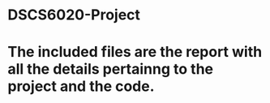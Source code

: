 # DSCS6020-Project
# The included files are the report with all the details pertainng to the project and the code.
